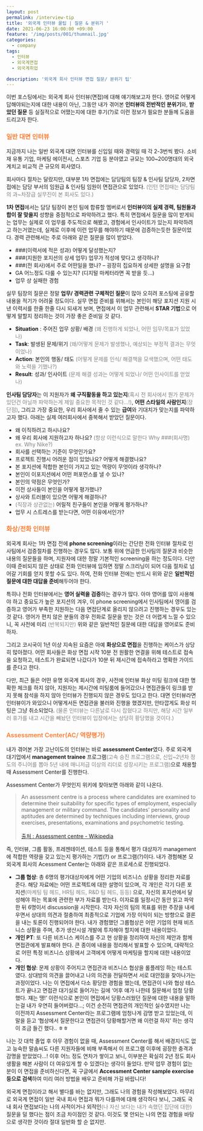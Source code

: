 ```yaml
---
layout: post
permalink: /interview-tip
title: '외국계 인터뷰 꿀팁 | 질문 & 분위기 '
date: 2021-06-23 16:00:00 +09:00
feature: '/img/posts/001/thumnail.jpg'
categories:
  - company
tags:
  - 인터뷰
  - 외국계면접
  - 외국계취업

description: '외국계 회사 인터뷰 면접 질문/ 분위기 팁'
---
```


이번 포스팅에서는 외국계 회사 인터뷰(면접)에 대해 얘기해보고자 한다. 영어로 어떻게 답해야되는지에 대한 내용이 아닌, 그동안 내가 겪어본 **인터뷰의 전반적인 분위기**와, **받았던 질문** 등 실질적으로 어땠는지에 대한 후기(?)로 이런 정보가 필요한 분들께 도움을 드리고자 한다.


<h3 style="color:#fe7d32; font-weight:600;">  일반 대면 인터뷰</h3>

지금까지 나는 일반 외국계 대면 인터뷰를 신입일 때와 경력일 때 각 2-3번씩 봤다. 소비재 유통 기업, 마케팅 에이전시, 스포츠 기업 등 분야였고 규모는 100~200명대의 외국계치고 비교적 큰 규모의 회사였다.


회사마다 절차는 달랐지만, 대부분 1차 면접에는 담당팀의 팀장 & 인사팀 담당자, 2차면접에는 담당 부서의 임원급 & 인사팀 임원이 면접관으로 있었다. <span style="color:grey; font-style:italic font-size:0.8em;">(인턴 면접때는 담당팀의 과~차장급 실무진이 본 회사도 있다.)</span>

**1차 면접**에서는 담당 팀장이 본인 팀에 합류할 멤버로서 **인터뷰이의 실제 경력, 팀원들과 합이 잘 맞을지** 성향을 중점적으로 파악하려고 했다. 특히 면접에서 질문을 많이 받게되는 업무는 실제로 이 업무를 주도적으로 해봤고, 경험에서 인사이트가 있는지 파악하려고 하는거였는데, 실제로 이후에 이런 업무를 해야하기 때문에 검증하는듯한 질문이었다. 경력 관련해서는 주로 아래와 같은 질문을 많이 받았다.

-   \###(이력서에 적은 성과) 어떻게 달성했는지?
-   \###(지원한 포지션의 상세 업무) 업무가 적성에 맞다고 생각하나?
-   \###(전 회사)에서 주로 어떤일을 했나? – 굉장히 집요하게 상세한 설명을 요구함
-   GA 어느정도 다룰 수 있는지? (디지털 마케터라면 꼭 받을 듯…)
-   업무 상 실패한 경험

실무 팀장의 질문은 정말 **업무/ 경력관련 구체적인 질문**이 많아 오히려 포스팅에 공유할 내용을 적기가 어려울 정도이다. 실무 면접 준비를 위해서는 본인이 해당 포지션 지원 시 낸 이력서를 한줄 한줄 다시 되새겨 보며, 면접에서 이 업무 관련해서 **STAR 기법**으로 어떻게 말할지 정리하는 것이 가장 좋은 준비일 것 같다.

- **Situation** :  주어진 업무 상황/ 배경 <span style="color:grey; font-style:italic font-size:0.8em;">(왜 진행하게 되었나, 어떤 임무/목표가 있었나)</span>
- **Task**: 발생된 문제/위기 <span style="color:grey; font-style:italic font-size:0.8em;">(왜/어떻게 문제가 발생했나, 예상되는 부정적 결과는 무엇이었나)</span>
- **Action**: 본인의 행동/ 태도 <span style="color:grey; font-style:italic font-size:0.8em;">(어떻게 문제를 인식/ 해결책을 모색했으며, 어떤 태도와 노력을 기했나?)</span>
- **Result**: 성과/ 인사이트 <span style="color:grey; font-style:italic font-size:0.8em;">(문제 해결 성과는 어떻게 되었나/ 어떤 인사이트를 얻었나)</span>

**인사팀 담당자**는 이 지원자가 **왜 구직활동을 하고 있는지**<span style="color:grey; font-style:italic font-size:0.8em;">(혹시 전 회사에서 뭔가 문제가 있던건 아닐까 파악하는게 제일 중요한 목적인 것 같다…!)</span>, **어떤 스타일의 사람인지**<span style="color:grey; font-style:italic font-size:0.8em;">(장단점)</span>, 그리고 가장 중요한, 우리 회사에서 줄 수 있는 **급여**와 기대치가 맞는지를 파악하고자 했다. 아래는 실제 여러회사에서 중복해서 받았던 질문이다.

-   왜 이직하려고 하시나요?
-   왜 우리 회사에 지원하고자 하나요? <span style="color:grey; font-style:italic font-size:0.8em;"> (항상 이런식으로 말한다 Why ###(회사명) ex. Why Nike?)</span>
-   회사를 선택하는 기준이 무엇인가요?
-   프로젝트 진행시 어려운 점이 있었나요? 어떻게 해결했나요?
-   본 포지션에 적합한 본인이 가지고 있는 역량이 무엇이라 생각하나?
-   본인이 이포지션에서 어떤 퍼포먼스를 낼 수 있나?
-   본인의 약점은 무엇인가?
-   이전 상사들이 본인을 어떻게 평가했나?
-   상사와 트러블이 있으면 어떻게 해결하나?
-   <span style="color:grey; font-style:italic font-size:0.8em;">(직장과 상관없는)</span> 어릴적 친구들이 본인을 어떻게 평가하나?
-   업무 시 스트레스를 받는다면, 어떤 이유에서인가?




<h3 style="color:#fe7d32; font-weight:600;"> 화상/전화 인터뷰 </h3>


외국계 회사는 1차 면접 전에 **phone screening**이라는 간단한 전화 인터뷰 절차로 인사팀에서 검증절차를 진행하는 경우도 많다. 보통 위에 언급한 인사팀의 질문과 비슷한 내용의 질문들을 하며, 지원자에 대한 정말 기본적인 screening을 하는 정도이다. 다만 이때 준비되지 않은 상태로 전화 인터뷰에 임하면 정말 스크리닝이 되어 다음 절차로 넘어갈 기회를 얻지 못할 수도 있다. 하여, 전화 인터뷰 전에는 반드시 위와 같은 **일반적인 질문에 대한 대답을 준비**해두어야 한다.

특히나 전화 인터뷰에서는 **영어 실력을 검증**하는 경우가 많다. 아마 영어를 많이 사용해야 하고 중요도가 높은 포지션의 겨우, 이 phone screening에서 인사팀에서 영어를 검증하고 영어가 부족한 지원하는 다음 면접단계로 올리지 않으려고 진행하는 경우도 있는 것 같다. 영어가 편치 않은 분들의 경우 전화로 질문을 받는 것은 더 어렵게 느낄 수 있으니, 꼭 사전에 미리<span style="color:grey; font-style:italic font-size:0.8em;"> (반복되지만) </span> 위와 같은 일반적인 질문에 대한 대답을 영어로도 준비하자.

그리고 코시국이 1년 이상 지속된 요즘은 아예 **화상으로 면접**을 진행하는 케이스가 상당히 많아졌다. 어떤 회사들은 화상 면접 시작 10분 전 원활한 연결을 위해 테스트로 접속을 요청하고, 테스트가 완료되면 나갔다가 10분 뒤 제시간에 접속하라고 명확한 가이드를 준다고 한다.

다만, 최근 들은 어떤 유명 외국계 회사의 경우, 사전에 인터뷰 화상 미팅 링크에 대한 명확한 체크를 하지 않아, 지원자는 제시간에 미팅룸에 들어갔으나 면접관들이 링크를 받지 못해 참석을 하지 않아 인터뷰가 진행되지 않은 경우도 있다고 한다. 대면 인터뷰라면 인터뷰이가 와있으니 어떻게서든 면접관을 불러와 진행을 했겠지만, 안타깝게도 화상 미팅은 그냥 취소되었다.<span style="color:grey; font-style:italic font-size:0.8em;"> (물론 인터뷰는 다른날로 다시 잡혔다고 하지만, 해당 시간 일부러 휴가를 내고 시간을 빼놨던 인터뷰이 입장에서는 상당히 황당했을 것이다.)</span>


<h3 style="color:#fe7d32; font-weight:600;"> Assessment Center(AC/ 역량평가) </h3>


내가 겪어본 가장 고난이도의 인터뷰는 바로 **assessment Center**였다. 주로 외국계 대기업에서 **management trainee** 프로그램<span style="color:grey; font-style:italic font-size:0.8em;">(고속 승진 프로그램으로, 신입~2년차 정도의 주니어를 뽑아 5년 내에 매니저급 이상의 리더로 성장시키는 프로그램)</span>으로 채용할 때 Assessment Center를 진행한다.

Assessment Center가 무엇인지 위키에 찾아보면 아래와 같이 나온다.

>An assessment centre is a process where candidates are examined to determine their suitability for specific types of employment, especially management or military command. The candidates' personality and aptitudes are determined by techniques including interviews, group exercises, presentations, examinations and psychometric testing.<br><br>
[출처 : Assessment centre - Wikipedia](https://en.wikipedia.org/wiki/Assessment_centre)

즉, 인터뷰, 그룹 활동, 프레젠테이션, 테스트 등을 통해서 평가 대상자가 management에 적합한 역량을 갖고 있는지 평가하는 기법(?) or 프로그램(?)이다. 내가 경험해본 모 외국계 회사의 Acessment Center는 아래와 같은 프로세스로 진행되었다.

-   **그룹 협상**: 총 6명의 평가대상자에게 어떤 기업의 비즈니스 상황을 정리한 자료를 준다. 해당 자료에는 어떤 프로젝트에 대한 설명이 있으며, 각 개인은 각기 다른 포지션<span style="color:grey; font-style:italic font-size:0.8em;">(마케팅 팀 헤드, HR팀 헤드, R&D 팀 헤드, 등등)</span> 으로, 자신의 포지션에서 달성해야 하는 목표에 관련한 부가 자료를 받는다. 이자료를 일정시간 동안 읽고 파악한 뒤 6명이서 discussion을 시작한다. 각자 자신의 팀의 목표를 위한 주장을 내세우면서 상대의 의견과 절충하여 최종적으로 기업에 가장 이익이 되는 방향으로 결론을 내는 토론이 진행되어야 한다. 내가 경험했던 그룹협상은 어떤 기업의 현재 비즈니스 상황을 주며, 추가 생산시설 개발에 투자해야 할지에 대한 내용이었다.
-   **개인 PT**: 또 다른 비즈니스 케이스를 주고 현 상황을 정리하여 자신의 제안과 함께 면접관에게 발표해야 한다. 큰 종이에 내용을 정리해서 발표할 수 있으며, 대략적으로 어떤 특정 비즈니스 상황에서 고객에게 어떻게 마케팅을 할지에 대한 내용이었다.  
-   **개인 협상**: 문제 상황이 주어지고 면접관과 비즈니스 협상을 롤플레잉 하는 테스트였다. 상대방의 의견을 끌어내고 나의 의견을 전달하면서 서로 대안점을 찾아나가는 과정이었다. 나는 이 면접에서 다소 황당한 경험을 했는데, 면접관이 나와 협상 테스트가 끝나고 면접관 대기실로 들어가는 길에 ‘어후 얘가 나한테 질문해서 엄청 당황했다. 쟤는 땡!’ 이런식으로 본인이 면접에서 당황스러웠던 질문에 대한 내용을 말하는걸 내가 우연히 들어버렸다…; 이건 순전히 면접관의 개인적인 실수였지만 나는 이전까지 Assessment Center라는 프로그램에 엄청나게 감명 받고 있었는데, 이 말을 듣고 ‘협상에서 질문한다고 면접관이 당황해할거면 왜 이런걸 하지’ 하는 생각이 조금 들긴 했다.. ㅎㅎ

나는 갓 대학 졸업 후 아무 경험이 없을 때, Assessment Center를 해서 배경지식도 없고 능숙한 말솜씨도 다른 지원자들에 비해 부족해서 이 프로그램 이후에 굉장한 충격과 감명을 받았었다…! 이후 어느 정도 연차가 쌓이고 보니, 이부분은 확실히 2년 정도 회사생활을 해본 사람이 더 여유있게 할 수 있겠다는 생각이 들었다. 만약 업무 경험이 없는 분이 이 면접을 준비하신다면, 꼭 구글에서 **Accessment Center sample exercise 등으로 검색**하여 미리 여러 방법을 배우고 준비해 가길 바랍니다!

외국계 면접이라고 해서 별다를 바는 없지만, 그래도 나의 경험을 작성해보았다. 마무리로 외국계 면접이 일반 국내 회사 면접과 뭐가 다를까에 대해 생각하다 보니, 그래도 국내 회사 면접보다는 나의 사적이거나 외적인<span style="color:grey; font-style:italic font-size:0.8em;">(나 자신 보다는 내가 속했던 집단에 대한)</span> 질문을 덜 했다는 점이 조금 차이점인 것 같다. 이것도 몇 안되는 나의 면접 경험을 바탕으로 생각한 것이라 절대 일반화 할 순 없지만.
